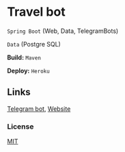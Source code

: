 # Travel bot
`Spring Boot` (Web, Data, TelegramBots)

`Data` (Postgre SQL)

**Build:** `Maven`

**Deploy:** `Heroku`

## Links
[Telegram bot], [Website]

[Telegram bot]:https://t.me/travel_t_bot
[Website]:https://travel-tbot.herokuapp.com/

### License
[MIT](https://github.com/EgorKrivosheev/travel-bot/blob/main/LICENSE)